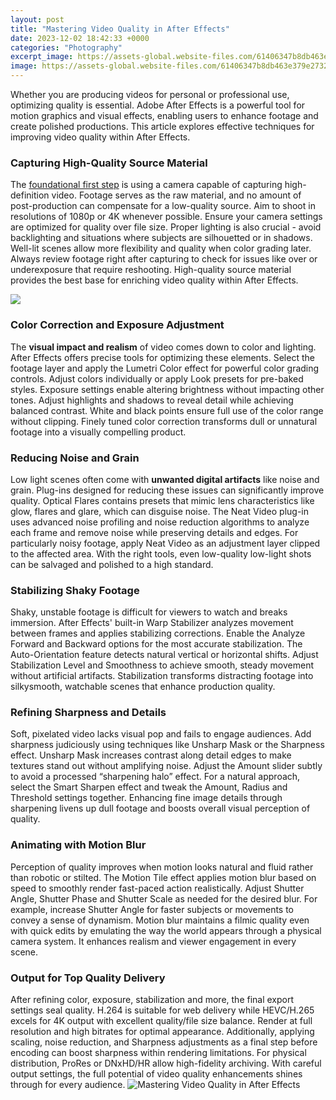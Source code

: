 ```yaml
---
layout: post
title: "Mastering Video Quality in After Effects"
date: 2023-12-02 18:42:33 +0000
categories: "Photography"
excerpt_image: https://assets-global.website-files.com/61406347b8db463e379e2732/615e51ad861785f4a14ad078_som_cut-clip-after-effects.png
image: https://assets-global.website-files.com/61406347b8db463e379e2732/615e51ad861785f4a14ad078_som_cut-clip-after-effects.png
---
```


Whether you are producing videos for personal or professional use, optimizing quality is essential. Adobe After Effects is a powerful tool for motion graphics and visual effects, enabling users to enhance footage and create polished productions. This article explores effective techniques for improving video quality within After Effects.
### Capturing High-Quality Source Material
The [foundational first step](https://yt.io.vn/collection/ahl) is using a camera capable of capturing high-definition video. Footage serves as the raw material, and no amount of post-production can compensate for a low-quality source. Aim to shoot in resolutions of 1080p or 4K whenever possible. Ensure your camera settings are optimized for quality over file size. Proper lighting is also crucial - avoid backlighting and situations where subjects are silhouetted or in shadows. Well-lit scenes allow more flexibility and quality when color grading later. Always review footage right after capturing to check for issues like over or underexposure that require reshooting. High-quality source material provides the best base for enriching video quality within After Effects.

![](https://i.ytimg.com/vi/-VKj-xM8x0A/maxresdefault.jpg)
### Color Correction and Exposure Adjustment
The **visual impact and realism** of video comes down to color and lighting. After Effects offers precise tools for optimizing these elements. Select the footage layer and apply the Lumetri Color effect for powerful color grading controls. Adjust colors individually or apply Look presets for pre-baked styles. Exposure settings enable altering brightness without impacting other tones. Adjust highlights and shadows to reveal detail while achieving balanced contrast. White and black points ensure full use of the color range without clipping. Finely tuned color correction transforms dull or unnatural footage into a visually compelling product.
### Reducing Noise and Grain 
Low light scenes often come with **unwanted digital artifacts** like noise and grain. Plug-ins designed for reducing these issues can significantly improve quality. Optical Flares contains presets that mimic lens characteristics like glow, flares and glare, which can disguise noise. The Neat Video plug-in uses advanced noise profiling and noise reduction algorithms to analyze each frame and remove noise while preserving details and edges. For particularly noisy footage, apply Neat Video as an adjustment layer clipped to the affected area. With the right tools, even low-quality low-light shots can be salvaged and polished to a high standard.
### Stabilizing Shaky Footage 
Shaky, unstable footage is difficult for viewers to watch and breaks immersion. After Effects' built-in Warp Stabilizer analyzes movement between frames and applies stabilizing corrections. Enable the Analyze Forward and Backward options for the most accurate stabilization. The Auto-Orientation feature detects natural vertical or horizontal shifts. Adjust Stabilization Level and Smoothness to achieve smooth, steady movement without artificial artifacts. Stabilization transforms distracting footage into silkysmooth, watchable scenes that enhance production quality.
### Refining Sharpness and Details
Soft, pixelated video lacks visual pop and fails to engage audiences. Add sharpness judiciously using techniques like Unsharp Mask or the Sharpness effect. Unsharp Mask increases contrast along detail edges to make textures stand out without amplifying noise. Adjust the Amount slider subtly to avoid a processed “sharpening halo” effect. For a natural approach, select the Smart Sharpen effect and tweak the Amount, Radius and Threshold settings together. Enhancing fine image details through sharpening livens up dull footage and boosts overall visual perception of quality.
### Animating with Motion Blur
Perception of quality improves when motion looks natural and fluid rather than robotic or stilted. The Motion Tile effect applies motion blur based on speed to smoothly render fast-paced action realistically. Adjust Shutter Angle, Shutter Phase and Shutter Scale as needed for the desired blur. For example, increase Shutter Angle for faster subjects or movements to convey a sense of dynamism. Motion blur maintains a filmic quality even with quick edits by emulating the way the world appears through a physical camera system. It enhances realism and viewer engagement in every scene. 
### Output for Top Quality Delivery
After refining color, exposure, stabilization and more, the final export settings seal quality. H.264 is suitable for web delivery while HEVC/H.265 excels for 4K output with excellent quality/file size balance. Render at full resolution and high bitrates for optimal appearance. Additionally, applying scaling, noise reduction, and Sharpness adjustments as a final step before encoding can boost sharpness within rendering limitations. For physical distribution, ProRes or DNxHD/HR allow high-fidelity archiving. With careful output settings, the full potential of video quality enhancements shines through for every audience.
![Mastering Video Quality in After Effects](https://assets-global.website-files.com/61406347b8db463e379e2732/615e51ad861785f4a14ad078_som_cut-clip-after-effects.png)